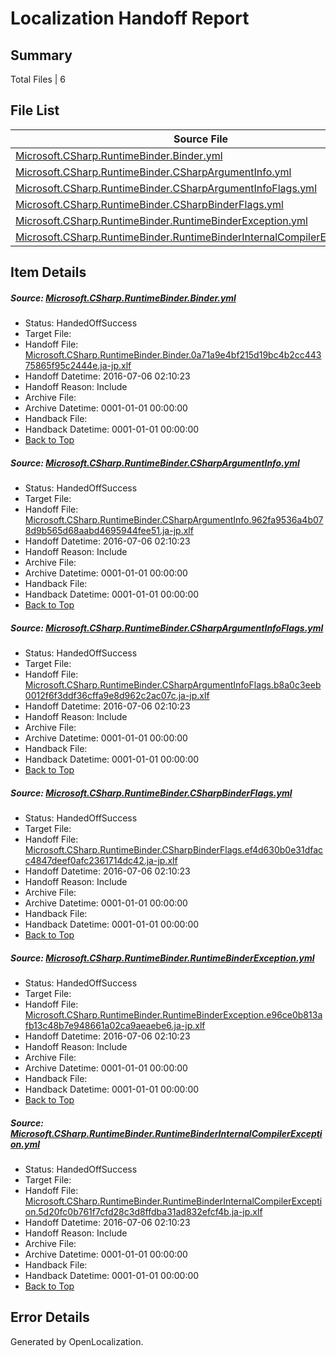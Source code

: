 # <a name='report-top'></a> Localization Handoff Report

## Summary
 Total Files | 6

## File List
 Source File | Status | Details 
 ----------- | ------ | ------- 
 [Microsoft.CSharp.RuntimeBinder.Binder.yml](https://github.com/OpenLocalizationOrg/coreapi/blob/3ab0ace0b792a1eeb608857b51b56d397261d465/Microsoft.CSharp.RuntimeBinder.Binder.yml) | HandedOffSuccess | [Details](#c9e5c3e8802f79e95c8e1e09df552f6c9b774fe27)
 [Microsoft.CSharp.RuntimeBinder.CSharpArgumentInfo.yml](https://github.com/OpenLocalizationOrg/coreapi/blob/cb361d8725c58a0e497ef1ed8eb29244a84298c5/Microsoft.CSharp.RuntimeBinder.CSharpArgumentInfo.yml) | HandedOffSuccess | [Details](#6561fa070f860cdb822f88f851bc4908a6a419918)
 [Microsoft.CSharp.RuntimeBinder.CSharpArgumentInfoFlags.yml](https://github.com/OpenLocalizationOrg/coreapi/blob/a08c20714f01d649664dc73db1eb29b79b016cc5/Microsoft.CSharp.RuntimeBinder.CSharpArgumentInfoFlags.yml) | HandedOffSuccess | [Details](#21254a62c5fd599130023e43ee1dc181e6f449a49)
 [Microsoft.CSharp.RuntimeBinder.CSharpBinderFlags.yml](https://github.com/OpenLocalizationOrg/coreapi/blob/a08c20714f01d649664dc73db1eb29b79b016cc5/Microsoft.CSharp.RuntimeBinder.CSharpBinderFlags.yml) | HandedOffSuccess | [Details](#32aa1455fcbf9a91988aca19e11d82ad742560d810)
 [Microsoft.CSharp.RuntimeBinder.RuntimeBinderException.yml](https://github.com/OpenLocalizationOrg/coreapi/blob/cb361d8725c58a0e497ef1ed8eb29244a84298c5/Microsoft.CSharp.RuntimeBinder.RuntimeBinderException.yml) | HandedOffSuccess | [Details](#a0376b5046f9a28ffa115ffd19def82d4af253b211)
 [Microsoft.CSharp.RuntimeBinder.RuntimeBinderInternalCompilerException.yml](https://github.com/OpenLocalizationOrg/coreapi/blob/82fedd1bb09e3cdb0a75af5ecd831d836d42962b/Microsoft.CSharp.RuntimeBinder.RuntimeBinderInternalCompilerException.yml) | HandedOffSuccess | [Details](#1091568d38ab324be13737b40cdd4ac53009684e12)

## Item Details
##### <a name='c9e5c3e8802f79e95c8e1e09df552f6c9b774fe27'></a> Source: [Microsoft.CSharp.RuntimeBinder.Binder.yml](https://github.com/OpenLocalizationOrg/coreapi/blob/3ab0ace0b792a1eeb608857b51b56d397261d465/Microsoft.CSharp.RuntimeBinder.Binder.yml)
* Status: HandedOffSuccess
* Target File: 
* Handoff File: [Microsoft.CSharp.RuntimeBinder.Binder.0a71a9e4bf215d19bc4b2cc44375865f95c2444e.ja-jp.xlf](https://github.com/OpenLocalizationOrg/dotnetcore.handoff/blob/d8ad8a0bed8d8322babdc4f7a6a23f4d3d4d0542/ol-handoff/ja-jp.coreapi/Microsoft.CSharp.RuntimeBinder.Binder.0a71a9e4bf215d19bc4b2cc44375865f95c2444e.ja-jp.xlf)
* Handoff Datetime: 2016-07-06 02:10:23
* Handoff Reason: Include
* Archive File: 
* Archive Datetime: 0001-01-01 00:00:00
* Handback File: 
* Handback Datetime: 0001-01-01 00:00:00
* [Back to Top](#report-top)

##### <a name='6561fa070f860cdb822f88f851bc4908a6a419918'></a> Source: [Microsoft.CSharp.RuntimeBinder.CSharpArgumentInfo.yml](https://github.com/OpenLocalizationOrg/coreapi/blob/cb361d8725c58a0e497ef1ed8eb29244a84298c5/Microsoft.CSharp.RuntimeBinder.CSharpArgumentInfo.yml)
* Status: HandedOffSuccess
* Target File: 
* Handoff File: [Microsoft.CSharp.RuntimeBinder.CSharpArgumentInfo.962fa9536a4b078d9b565d68aabd4695944fee51.ja-jp.xlf](https://github.com/OpenLocalizationOrg/dotnetcore.handoff/blob/d8ad8a0bed8d8322babdc4f7a6a23f4d3d4d0542/ol-handoff/ja-jp.coreapi/Microsoft.CSharp.RuntimeBinder.CSharpArgumentInfo.962fa9536a4b078d9b565d68aabd4695944fee51.ja-jp.xlf)
* Handoff Datetime: 2016-07-06 02:10:23
* Handoff Reason: Include
* Archive File: 
* Archive Datetime: 0001-01-01 00:00:00
* Handback File: 
* Handback Datetime: 0001-01-01 00:00:00
* [Back to Top](#report-top)

##### <a name='21254a62c5fd599130023e43ee1dc181e6f449a49'></a> Source: [Microsoft.CSharp.RuntimeBinder.CSharpArgumentInfoFlags.yml](https://github.com/OpenLocalizationOrg/coreapi/blob/a08c20714f01d649664dc73db1eb29b79b016cc5/Microsoft.CSharp.RuntimeBinder.CSharpArgumentInfoFlags.yml)
* Status: HandedOffSuccess
* Target File: 
* Handoff File: [Microsoft.CSharp.RuntimeBinder.CSharpArgumentInfoFlags.b8a0c3eeb0012f6f3ddf36cffa9e8d962c2ac07c.ja-jp.xlf](https://github.com/OpenLocalizationOrg/dotnetcore.handoff/blob/d8ad8a0bed8d8322babdc4f7a6a23f4d3d4d0542/ol-handoff/ja-jp.coreapi/Microsoft.CSharp.RuntimeBinder.CSharpArgumentInfoFlags.b8a0c3eeb0012f6f3ddf36cffa9e8d962c2ac07c.ja-jp.xlf)
* Handoff Datetime: 2016-07-06 02:10:23
* Handoff Reason: Include
* Archive File: 
* Archive Datetime: 0001-01-01 00:00:00
* Handback File: 
* Handback Datetime: 0001-01-01 00:00:00
* [Back to Top](#report-top)

##### <a name='32aa1455fcbf9a91988aca19e11d82ad742560d810'></a> Source: [Microsoft.CSharp.RuntimeBinder.CSharpBinderFlags.yml](https://github.com/OpenLocalizationOrg/coreapi/blob/a08c20714f01d649664dc73db1eb29b79b016cc5/Microsoft.CSharp.RuntimeBinder.CSharpBinderFlags.yml)
* Status: HandedOffSuccess
* Target File: 
* Handoff File: [Microsoft.CSharp.RuntimeBinder.CSharpBinderFlags.ef4d630b0e31dfacc4847deef0afc2361714dc42.ja-jp.xlf](https://github.com/OpenLocalizationOrg/dotnetcore.handoff/blob/d8ad8a0bed8d8322babdc4f7a6a23f4d3d4d0542/ol-handoff/ja-jp.coreapi/Microsoft.CSharp.RuntimeBinder.CSharpBinderFlags.ef4d630b0e31dfacc4847deef0afc2361714dc42.ja-jp.xlf)
* Handoff Datetime: 2016-07-06 02:10:23
* Handoff Reason: Include
* Archive File: 
* Archive Datetime: 0001-01-01 00:00:00
* Handback File: 
* Handback Datetime: 0001-01-01 00:00:00
* [Back to Top](#report-top)

##### <a name='a0376b5046f9a28ffa115ffd19def82d4af253b211'></a> Source: [Microsoft.CSharp.RuntimeBinder.RuntimeBinderException.yml](https://github.com/OpenLocalizationOrg/coreapi/blob/cb361d8725c58a0e497ef1ed8eb29244a84298c5/Microsoft.CSharp.RuntimeBinder.RuntimeBinderException.yml)
* Status: HandedOffSuccess
* Target File: 
* Handoff File: [Microsoft.CSharp.RuntimeBinder.RuntimeBinderException.e96ce0b813afb13c48b7e948661a02ca9aeaebe6.ja-jp.xlf](https://github.com/OpenLocalizationOrg/dotnetcore.handoff/blob/d8ad8a0bed8d8322babdc4f7a6a23f4d3d4d0542/ol-handoff/ja-jp.coreapi/Microsoft.CSharp.RuntimeBinder.RuntimeBinderException.e96ce0b813afb13c48b7e948661a02ca9aeaebe6.ja-jp.xlf)
* Handoff Datetime: 2016-07-06 02:10:23
* Handoff Reason: Include
* Archive File: 
* Archive Datetime: 0001-01-01 00:00:00
* Handback File: 
* Handback Datetime: 0001-01-01 00:00:00
* [Back to Top](#report-top)

##### <a name='1091568d38ab324be13737b40cdd4ac53009684e12'></a> Source: [Microsoft.CSharp.RuntimeBinder.RuntimeBinderInternalCompilerException.yml](https://github.com/OpenLocalizationOrg/coreapi/blob/82fedd1bb09e3cdb0a75af5ecd831d836d42962b/Microsoft.CSharp.RuntimeBinder.RuntimeBinderInternalCompilerException.yml)
* Status: HandedOffSuccess
* Target File: 
* Handoff File: [Microsoft.CSharp.RuntimeBinder.RuntimeBinderInternalCompilerException.5d20fc0b761f7cfd28c3d8ffdba31ad832efcf4b.ja-jp.xlf](https://github.com/OpenLocalizationOrg/dotnetcore.handoff/blob/d8ad8a0bed8d8322babdc4f7a6a23f4d3d4d0542/ol-handoff/ja-jp.coreapi/Microsoft.CSharp.RuntimeBinder.RuntimeBinderInternalCompilerException.5d20fc0b761f7cfd28c3d8ffdba31ad832efcf4b.ja-jp.xlf)
* Handoff Datetime: 2016-07-06 02:10:23
* Handoff Reason: Include
* Archive File: 
* Archive Datetime: 0001-01-01 00:00:00
* Handback File: 
* Handback Datetime: 0001-01-01 00:00:00
* [Back to Top](#report-top)


## Error Details

Generated by OpenLocalization.
